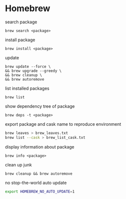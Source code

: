 <!-- toc -->
# Homebrew

search package

```shell
brew search <package>
```

install package

```shell
brew install <package>
```

update

```shell
brew update --force \
&& brew upgrade --greedy \
&& brew cleanup \
&& brew autoremove
```

list installed packages

```shell
brew list
```

show dependency tree of package

```shell
brew deps -t <package>
```

export package and cask name to reproduce environment

```sh
brew leaves > brew_leaves.txt
brew list --cask > brew_list_cask.txt
```

display information about package

```shell
brew info <package>
```

clean up junk

```shell
brew cleanup && brew autoremove
```

no stop-the-world auto update

```sh
export HOMEBREW_NO_AUTO_UPDATE=1
```
